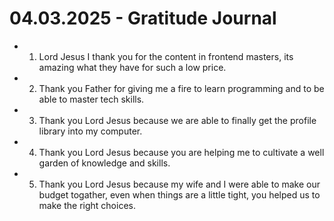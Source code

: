 # 04.03.2025 - Gratitude Journal

- 1. Lord Jesus I thank you for the content in frontend masters, its amazing what they have for such a low price.
- 2. Thank you Father for giving me a fire to learn programming and to be able to master tech skills.
- 3. Thank you Lord Jesus because we are able to finally get the profile library into my computer.
- 4. Thank you Lord Jesus because you are helping me to cultivate a well garden of knowledge and skills.
- 5. Thank you Lord Jesus because my wife and I were able to make our budget togather, even when things are a little tight, you helped us to make the right choices.
